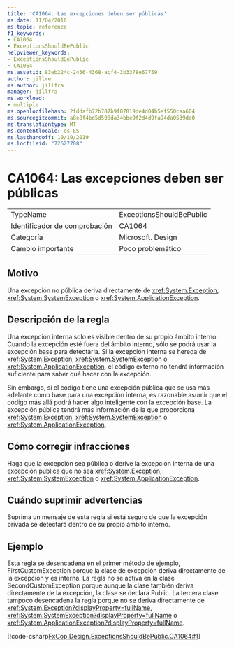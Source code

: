 ```yaml
---
title: 'CA1064: Las excepciones deben ser públicas'
ms.date: 11/04/2016
ms.topic: reference
f1_keywords:
- CA1064
- ExceptionsShouldBePublic
helpviewer_keywords:
- ExceptionsShouldBePublic
- CA1064
ms.assetid: 83eb224c-2456-4368-acf4-3b3378e67759
author: jillre
ms.author: jillfra
manager: jillfra
ms.workload:
- multiple
ms.openlocfilehash: 2fddafb72b787b9f87819de4d04b5ef550caa604
ms.sourcegitcommit: a8e8f4bd5d508da34bbe9f2d4d9fa94da0539de0
ms.translationtype: MT
ms.contentlocale: es-ES
ms.lasthandoff: 10/19/2019
ms.locfileid: "72627708"
---
```

# <a name="ca1064-exceptions-should-be-public"></a>CA1064: Las excepciones deben ser públicas

|||
|-|-|
|TypeName|ExceptionsShouldBePublic|
|Identificador de comprobación|CA1064|
|Categoría|Microsoft. Design|
|Cambio importante|Poco problemático|

## <a name="cause"></a>Motivo
Una excepción no pública deriva directamente de <xref:System.Exception>, <xref:System.SystemException> o <xref:System.ApplicationException>.

## <a name="rule-description"></a>Descripción de la regla
Una excepción interna solo es visible dentro de su propio ámbito interno. Cuando la excepción esté fuera del ámbito interno, sólo se podrá usar la excepción base para detectarla. Si la excepción interna se hereda de <xref:System.Exception>, <xref:System.SystemException> o <xref:System.ApplicationException>, el código externo no tendrá información suficiente para saber qué hacer con la excepción.

Sin embargo, si el código tiene una excepción pública que se usa más adelante como base para una excepción interna, es razonable asumir que el código más allá podrá hacer algo inteligente con la excepción base. La excepción pública tendrá más información de la que proporciona <xref:System.Exception>, <xref:System.SystemException> o <xref:System.ApplicationException>.

## <a name="how-to-fix-violations"></a>Cómo corregir infracciones
Haga que la excepción sea pública o derive la excepción interna de una excepción pública que no sea <xref:System.Exception>, <xref:System.SystemException> o <xref:System.ApplicationException>.

## <a name="when-to-suppress-warnings"></a>Cuándo suprimir advertencias
Suprima un mensaje de esta regla si está seguro de que la excepción privada se detectará dentro de su propio ámbito interno.

## <a name="example"></a>Ejemplo
Esta regla se desencadena en el primer método de ejemplo, FirstCustomException porque la clase de excepción deriva directamente de la excepción y es interna. La regla no se activa en la clase SecondCustomException porque aunque la clase también deriva directamente de la excepción, la clase se declara Public. La tercera clase tampoco desencadena la regla porque no se deriva directamente de <xref:System.Exception?displayProperty=fullName>, <xref:System.SystemException?displayProperty=fullName> o <xref:System.ApplicationException?displayProperty=fullName>.

[!code-csharp[FxCop.Design.ExceptionsShouldBePublic.CA1064#1](../code-quality/codesnippet/CSharp/ca1064-exceptions-should-be-public_1.cs)]
